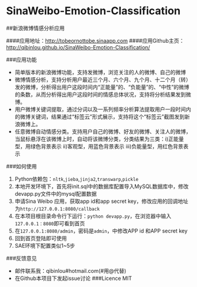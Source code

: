 SinaWeibo-Emotion-Classification
================================

##新浪微博情感分析应用

####应用地址：http://tobeornottobe.sinaapp.com
####应用Github主页：http://qibinlou.github.io/SinaWeibo-Emotion-Classification/ 

###应用功能
* 简单版本的新浪微博功能，支持发微博，浏览关注的人的微博、自己的微博
* 微博情感分析，支持分析用户最近三个月、六个月、九个月、十二个月（转）发的微博，分析得出用户这段时间内“正能量”的、“负能量”的、“中性”的微博的条数，从而分析得出用户这段时间的情感总体状况，支持将分析结果发到微博。
* 用户微博关键词提取，通过分词以及一系列频率分析算法提取用户一段时间内的微博关键词，结果通过“标签云”形式展示，支持将这个“标签云”截图发到新浪微博上。
* 任意微博自动情感分类。支持用户自己的微博、好友的微博、关注人的微博，当鼠标悬浮在该微博上时，自动将该微博分类，分类结果为三类：i)正能量型，用绿色背景表示  ii)客观型，用蓝色背景表示 iii)负能量型，用红色背景表示


###如何使用
1. Python依赖包：`nltk`,`jieba`,`jinja2`,`transwarp`,`pickle`
2. 本地开发环境下，首先将init.sql中的数据库配置导入MySQL数据库中，修改devapp.py文件中的mysql配置数据
3. 申请Sina Weibo 应用，获取app id和app secret key，修改应用的回调地址为`http://127.0.0.1:8080/callback`
3. 在本项目根目录命令行下运行：`python devapp.py`，在浏览器中输入`127.0.0.1：8080`即可看到首页
4. 在`127.0.0.1:8080/admin`，密码是`admin`，中修改APP id 和APP secret key
5. 回到首页登陆即可使用
6. SAE环境下配置类似1~5步

###反馈意见
* 邮件联系我：qibinlou#hotmail.com(#用@代替)
* 在Github本项目下发起issue讨论
###Licence
MIT
